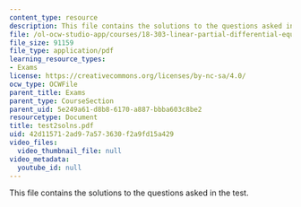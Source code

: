 ```yaml
---
content_type: resource
description: This file contains the solutions to the questions asked in the test.
file: /ol-ocw-studio-app/courses/18-303-linear-partial-differential-equations-fall-2006/42d115712ad97a573630f2a9fd15a429_test2solns.pdf
file_size: 91159
file_type: application/pdf
learning_resource_types:
- Exams
license: https://creativecommons.org/licenses/by-nc-sa/4.0/
ocw_type: OCWFile
parent_title: Exams
parent_type: CourseSection
parent_uid: 5e249a61-d8b8-6170-a887-bbba603c8be2
resourcetype: Document
title: test2solns.pdf
uid: 42d11571-2ad9-7a57-3630-f2a9fd15a429
video_files:
  video_thumbnail_file: null
video_metadata:
  youtube_id: null
---
```

This file contains the solutions to the questions asked in the test.